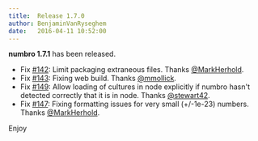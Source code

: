 ```yaml
---
title:  Release 1.7.0
author: BenjaminVanRyseghem
date:   2016-04-11 10:52:00
---
```


**numbro 1.7.1** has been released.

- Fix [#142](https://github.com/foretagsplatsen/numbro/pull/#142): Limit packaging extraneous files. Thanks [@MarkHerhold](https://github.com/@MarkHerhold).
- Fix [#143](https://github.com/foretagsplatsen/numbro/pull/#143): Fixing web build. Thanks [@mmollick](https://github.com/@mmollick).
- Fix [#149](https://github.com/foretagsplatsen/numbro/pull/#149): Allow loading of cultures in node explicitly if numbro hasn't detected correctly that it is in node. Thanks [@stewart42](https://github.com/@stewart42).
- Fix [#147](https://github.com/foretagsplatsen/numbro/pull/#147): Fixing formatting issues for very small (+/-1e-23) numbers. Thanks [@MarkHerhold](https://github.com/@MarkHerhold).

Enjoy <i class="fa fa-smile-o">
